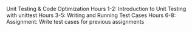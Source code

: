  Unit Testing & Code Optimization
Hours 1-2: Introduction to Unit Testing with unittest
Hours 3-5: Writing and Running Test Cases
Hours 6-8: Assignment: Write test cases for previous assignments
